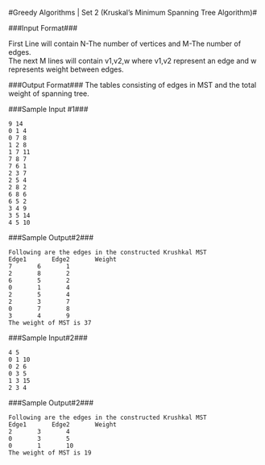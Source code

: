 #Greedy Algorithms | Set 2 (Kruskal’s Minimum Spanning Tree Algorithm)#

###Input Format###

First Line will contain N-The number of vertices and M-The number of edges.  
The next M lines will contain v1,v2,w where v1,v2 represent an edge and w represents weight between edges.  

###Output Format###
The tables consisting of edges in MST and the total weight of spanning tree.

###Sample Input #1###
```
9 14
0 1 4
0 7 8
1 2 8
1 7 11
7 8 7
7 6 1
2 3 7
2 5 4
2 8 2
6 8 6
6 5 2
3 4 9
3 5 14
4 5 10
```
###Sample Output#2###
```
Following are the edges in the constructed Krushkal MST
Edge1		Edge2		Weight
7		6		1
2		8		2
6		5		2
0		1		4
2		5		4
2		3		7
0		7		8
3		4		9
The weight of MST is 37
```
###Sample Input#2###
```
4 5
0 1 10
0 2 6
0 3 5
1 3 15
2 3 4
```
###Sample Output#2###
```
Following are the edges in the constructed Krushkal MST
Edge1		Edge2		Weight
2		3		4
0		3		5
0		1		10
The weight of MST is 19

```


